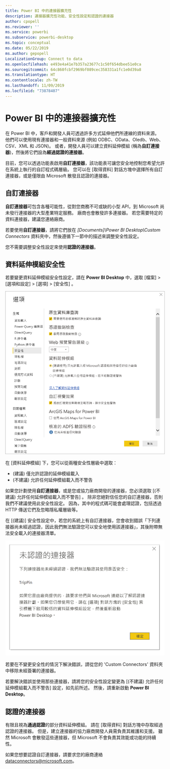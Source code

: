 ```yaml
---
title: Power BI 中的連接器擴充性
description: 連接器擴充性功能、安全性設定和認證的連接器
author: cpopell
ms.reviewer: ''
ms.service: powerbi
ms.subservice: powerbi-desktop
ms.topic: conceptual
ms.date: 05/22/2019
ms.author: gepopell
LocalizationGroup: Connect to data
ms.openlocfilehash: e493e4a41e7b357a23677c1c50f654dbee51e0ca
ms.sourcegitcommit: 64c860fcbf2969bf089cec358331a1fc1e0d39a8
ms.translationtype: HT
ms.contentlocale: zh-TW
ms.lasthandoff: 11/09/2019
ms.locfileid: "73878407"
---
```

# <a name="connector-extensibility-in-power-bi"></a>Power BI 中的連接器擴充性

在 Power BI 中，客戶和開發人員可透過許多方式延伸他們所連線的資料來源。 他們可以使用現有連接器和一般資料來源 (例如 ODBC、OData、Oledb、Web、CSV、XML 和 JSON)。 或者，開發人員可以建立資料延伸模組 (稱為**自訂連接器**)，然後將它們設為**經過認證的連接器**。

目前，您可以透過功能表啟用**自訂連接器**，該功能表可讓您安全地控制您希望允許在系統上執行的自訂程式碼層級。 您可以在 [取得資料]  對話方塊中選擇所有自訂連接器，或是僅限由 Microsoft 散發且認證的連接器。

## <a name="custom-connectors"></a>自訂連接器

**自訂連接器**可包含各種可能性，從對您商務不可或缺的小型 API，到 Microsoft 尚未發行連接器的大型產業特定服務。 廠商也會散發許多連接器。 若您需要特定的資料連接器，建議您連絡廠商。

若要使用**自訂連接器**，請將它們放在 *\[Documents]\\Power BI Desktop\\Custom Connectors* 資料夾中，然後遵循下一節中的描述來調整安全性設定。

您不需要調整安全性設定來使用**認證的連接器**。

## <a name="data-extension-security"></a>資料延伸模組安全性

若要變更資料延伸模組安全性設定，請在 **Power BI Desktop** 中，選取 [檔案] > [選項和設定] > [選項] > [安全性]  。

![使用資料延伸模組安全性選項控制是否想要載入自訂連接器](media/desktop-connector-extensibility/data-extension-security-1.png)

在 [資料延伸模組]  下，您可以從兩種安全性層級中選取：

* (建議) 僅允許認證的延伸模組載入
* (不建議) 允許任何延伸模組載入而不警告

如果您計劃使用**自訂連接器**，或是您或協力廠商開發的連接器，您必須選取 [(不建議) 允許任何延伸模組載入而不警告]  。 除非您絕對信任您的自訂連接器，否則我們不建議使用此安全性設定。 因為，其中的程式碼可能會處理認證，包括透過 HTTP 傳送它們及忽略隱私權層級等。

在 [(建議)]  安全性設定中，若您的系統上有自訂連接器，您會收到錯誤「下列連接器尚未經過認證，因此我們無法驗證您可以安全地使用該連接器」，其後附帶無法安全載入的連接器清單。

![描述因為安全性設定而無法載入自訂連接器的對話方塊，在此案例中為 TripPin](media/desktop-connector-extensibility/data-extension-security-2.png)

若要在不變更安全性的情況下解決錯誤，請從您的 'Custom Connectors' 資料夾中移除未經簽署的連接器。

若要解決錯誤並使用那些連接器，請將您的安全性設定變更為 [(不建議) 允許任何延伸模組載入而不警告]  設定，如先前所述。 然後，請重新啟動 **Power BI Desktop**。

## <a name="certified-connectors"></a>認證的連接器

有限且視為**通過認證**的部分資料延伸模組。 請在 [取得資料]  對話方塊中存取經過認證的連接器。 但是，建立連接器的協力廠商開發人員需負責其維護和支援。 雖然 Microsoft 會散發這些連接器，但 Microsoft 不會負責其效能或功能的持續性。

如果您想要認證自訂連接器，請要求您的廠商連絡 dataconnectors@microsoft.com。
